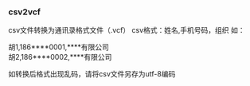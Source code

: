 ### csv2vcf

csv文件转换为通讯录格式文件（.vcf）
csv格式：姓名,手机号码，组织
如：

胡1,186\*\*\*\*0001,\*\*\*\*有限公司  
胡2,186\*\*\*\*0002,\*\*\*\*有限公司  

如转换后格式出现乱码，请将csv文件另存为utf-8编码

